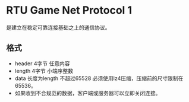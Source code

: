 # RTU Game Net Protocol 1
是建立在稳定可靠连接基础之上的通信协议。
## 格式
* header 4字节 任意内容
* length 4字节 小端序整数
* data 长度为length 不超过65528 必须使用lz4压缩，压缩前的尺寸限制在65536。
* 如果收到不合规范的数据，客户端或服务器可以立即关闭连接。